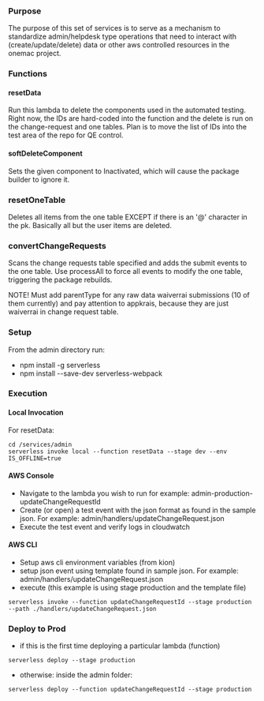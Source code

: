 ### Purpose

The purpose of this set of services is to serve as a mechanism to standardize admin/helpdesk type operations that need to interact with (create/update/delete) data or other aws controlled resources in the onemac project.

### Functions

#### resetData

Run this lambda to delete the components used in the automated testing. Right now, the IDs are hard-coded into the function and the delete is run on the change-request and one tables. Plan is to move the list of IDs into the test area of the repo for QE control.

#### softDeleteComponent

Sets the given component to Inactivated, which will cause the package builder to ignore it.

### resetOneTable

Deletes all items from the one table EXCEPT if there is an '@' character in the pk. Basically all but the user items are deleted.

### convertChangeRequests

Scans the change requests table specified and adds the submit events to the one table. Use processAll to force all events to modify the one table, triggering the package rebuilds.

NOTE! Must add parentType for any raw data waiverrai submissions (10 of them currently)
and pay attention to appkrais, because they are just waiverrai in change request table.

### Setup

From the admin directory run:

- npm install -g serverless
- npm install --save-dev serverless-webpack

### Execution

#### Local Invocation

For resetData:

```
cd /services/admin
serverless invoke local --function resetData --stage dev --env IS_OFFLINE=true
```

#### AWS Console

- Navigate to the lambda you wish to run for example: admin-production-updateChangeRequestId
- Create (or open) a test event with the json format as found in the sample json. For example: admin/handlers/updateChangeRequest.json
- Execute the test event and verify logs in cloudwatch

#### AWS CLI

- Setup aws cli environment variables (from kion)
- setup json event using template found in sample json. For example: admin/handlers/updateChangeRequest.json
- execute (this example is using stage production and the template file)

```
serverless invoke --function updateChangeRequestId --stage production --path ./handlers/updateChangeRequest.json
```

### Deploy to Prod

- if this is the first time deploying a particular lambda (function)

```
serverless deploy --stage production
```

- otherwise: inside the admin folder:

```
serverless deploy --function updateChangeRequestId --stage production
```
